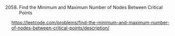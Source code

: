 2058. Find the Minimum and Maximum Number of Nodes Between Critical Points

https://leetcode.com/problems/find-the-minimum-and-maximum-number-of-nodes-between-critical-points/description/
